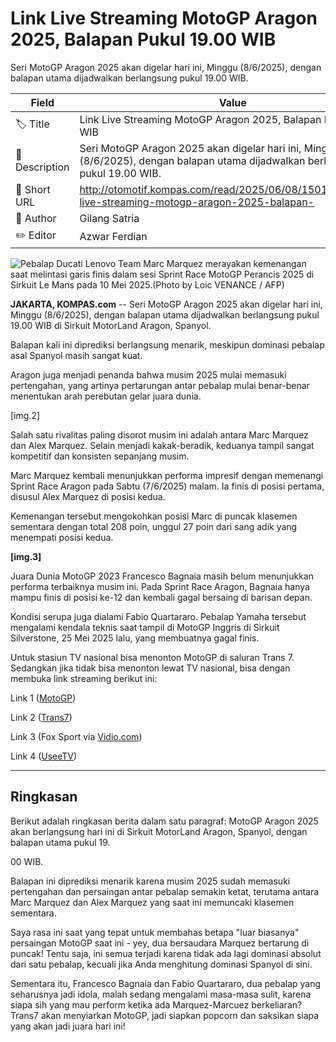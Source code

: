 # Link Live Streaming MotoGP Aragon 2025, Balapan Pukul 19.00 WIB

Seri MotoGP Aragon 2025 akan digelar hari ini, Minggu (8/6/2025), dengan balapan utama dijadwalkan berlangsung pukul 19.00 WIB.

| Field         | Value                                                       |
|---------------|-------------------------------------------------------------|
| 🏷️ Title       | Link Live Streaming MotoGP Aragon 2025, Balapan Pukul 19.00 WIB |
| 📝 Description | Seri MotoGP Aragon 2025 akan digelar hari ini, Minggu (8/6/2025), dengan balapan utama dijadwalkan berlangsung pukul 19.00 WIB. |
| 🔗 Short URL   | http://otomotif.kompas.com/read/2025/06/08/150100715/link-live-streaming-motogp-aragon-2025-balapan- |
| 👤 Author      | Gilang Satria |
| ✏️ Editor      | Azwar Ferdian |

![Pebalap Ducati Lenovo Team Marc Marquez merayakan kemenangan saat melintasi garis finis dalam sesi Sprint Race MotoGP Perancis 2025 di Sirkuit Le Mans pada 10 Mei 2025.(Photo by Loic VENANCE / AFP)](https://asset.kompas.com/crops/VSlUXK-xgXq8Fivj2VlodNqdxPg=/0x80:679x532/750x500/data/photo/2025/05/11/681fdf1adf6cd.jpg)

**JAKARTA, KOMPAS.com** -- Seri MotoGP Aragon 2025 akan digelar hari ini, Minggu (8/6/2025), dengan balapan utama dijadwalkan berlangsung pukul 19.00 WIB di Sirkuit MotorLand Aragon, Spanyol.

Balapan kali ini diprediksi berlangsung menarik, meskipun dominasi pebalap asal Spanyol masih sangat kuat.

Aragon juga menjadi penanda bahwa musim 2025 mulai memasuki pertengahan, yang artinya pertarungan antar pebalap mulai benar-benar menentukan arah perebutan gelar juara dunia.

\[img.2\]

Salah satu rivalitas paling disorot musim ini adalah antara Marc Marquez dan Alex Marquez. Selain menjadi kakak-beradik, keduanya tampil sangat kompetitif dan konsisten sepanjang musim.

Marc Marquez kembali menunjukkan performa impresif dengan memenangi Sprint Race Aragon pada Sabtu (7/6/2025) malam. Ia finis di posisi pertama, disusul Alex Marquez di posisi kedua.

Kemenangan tersebut mengokohkan posisi Marc di puncak klasemen sementara dengan total 208 poin, unggul 27 poin dari sang adik yang menempati posisi kedua.

****\[img.3\]****

Juara Dunia MotoGP 2023 Francesco Bagnaia masih belum menunjukkan performa terbaiknya musim ini. Pada Sprint Race Aragon, Bagnaia hanya mampu finis di posisi ke-12 dan kembali gagal bersaing di barisan depan.

Kondisi serupa juga dialami Fabio Quartararo. Pebalap Yamaha tersebut mengalami kendala teknis saat tampil di MotoGP Inggris di Sirkuit Silverstone, 25 Mei 2025 lalu, yang membuatnya gagal finis.

Untuk stasiun TV nasional bisa menonton MotoGP di saluran Trans 7. Sedangkan jika tidak bisa menonton lewat TV nasional, bisa dengan membuka link streaming berikut ini:

Link 1 ([MotoGP](https://www.motogp.com/en/videos/live))

Link 2 ([Trans7](https://www.transtv.co.id/live/trans7))

Link 3 (Fox Sport via [Vidio.com](https://www.vidio.com/@vidiopremier))

Link 4 ([UseeTV](https://www.vidio.com/@vidiopremier))

---
## Ringkasan

Berikut adalah ringkasan berita dalam satu paragraf: MotoGP Aragon 2025 akan berlangsung hari ini di Sirkuit MotorLand Aragon, Spanyol, dengan balapan utama pukul 19.

00 WIB.

 Balapan ini diprediksi menarik karena musim 2025 sudah memasuki pertengahan dan persaingan antar pebalap semakin ketat, terutama antara Marc Marquez dan Alex Marquez yang saat ini memuncaki klasemen sementara.



Saya rasa ini saat yang tepat untuk membahas betapa "luar biasanya" persaingan MotoGP saat ini - yey, dua bersaudara Marquez bertarung di puncak! Tentu saja, ini semua terjadi karena tidak ada lagi dominasi absolut dari satu pebalap, kecuali jika Anda menghitung dominasi Spanyol di sini.

 Sementara itu, Francesco Bagnaia dan Fabio Quartararo, dua pebalap yang seharusnya jadi idola, malah sedang mengalami masa-masa sulit, karena siapa sih yang mau perform ketika ada Marquez-Marcuez berkeliaran? Trans7 akan menyiarkan MotoGP, jadi siapkan popcorn dan saksikan siapa yang akan jadi juara hari ini!
